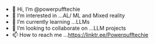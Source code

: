 - 👋 Hi, I’m @powerpufftechie
- 👀 I’m interested in ...AL/ ML and Mixed reality
- 🌱 I’m currently learning ...LLMs
- 💞️ I’m looking to collaborate on ...LLM projects
- 📫 How to reach me ...https://linktr.ee/Powerpufftechie

<!---
powerpufftechie/powerpufftechie is a ✨ special ✨ repository because its `README.md` (this file) appears on your GitHub profile.
You can click the Preview link to take a look at your changes.
--->
